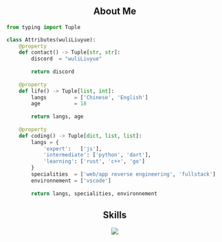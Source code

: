 <h2 align="center">About Me </h2>

```python
from typing import Tuple

class Attributes(wuliLiuyue):
	@property
	def contact() -> Tuple[str, str]:
	    discord  = "wuliLiuyue"
	    
	    return discord
	
	@property
	def life() -> Tuple[list, int]:
		langs         = ['Chinese', 'English']
		age           = 18
		
		return langs, age
	
	@property
	def coding() -> Tuple[dict, list, list]:
		langs = {
			'expert':   ['js'],
			'intermediate': ['python', 'dart'],
			'learning': ['rust', 'c++', 'go']
		}
		specialities  = ['web/app reverse engineering', 'fullstack']
		environnement = ['vscode']
		
		return langs, specialities, environnement

```
<h2 align="center">Skills </h2>

<p align="center">
  <a href="https://skillicons.dev">
    <img src="https://skillicons.dev/icons?i=js,css,html,python,dart,rust,cpp,go,vscode,androidstudio" />
  </a>
</p>

<p align="center">
    <img alt="" src="https://github-readme-stats.vercel.app/api?username=wuliLiuyue&count_private=true&theme=tokyonight&show_icons=true">
</p>
